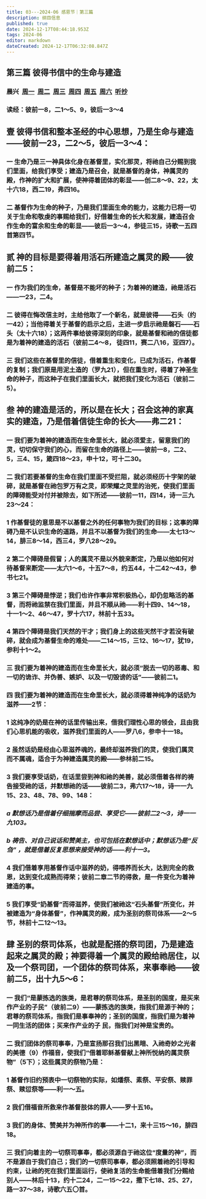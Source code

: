 ```yaml
---
title: 03---2024-06 感恩节｜第三篇
description: 纲目信息
published: true
date: 2024-12-17T08:44:18.953Z
tags: 2024-06
editor: markdown
dateCreated: 2024-12-17T06:32:08.847Z
---
```


## 第三篇    彼得书信中的生命与建造
### 晨兴&nbsp;&nbsp;[周一](/home/2024-06/2024-06-03/w3d1)&nbsp;&nbsp;[周二](/home/2024-06/2024-06-03/w3d2)&nbsp;&nbsp;[周三](/home/2024-06/2024-06-03/w3d3)&nbsp;&nbsp;[周四](/home/2024-06/2024-06-03/w3d4)&nbsp;&nbsp;[周五](/home/2024-06/2024-06-03/w3d5)&nbsp;&nbsp;[周六](/home/2024-06/2024-06-03/w3d6)&nbsp;&nbsp;[听抄](/home/2024-06/2024-06-03/tc)


### **读经：彼前一8，二1～5、9，彼后一3～4**

## 壹    彼得书信和整本圣经的中心思想，乃是生命与建造——彼前一23，二2～5，彼后一3～4：

### 一    生命乃是三一神具体化身在基督里，实化那灵，将祂自己分赐到我们里面，给我们享受；建造乃是召会，就是基督的身体，神属灵的殿，作神的扩大和扩展，使神得着团体的彰显——创二8～9、22，太十六18，西二19，弗四16。

### 二    基督作为生命的种子，乃是我们里面生命的能力，这能力已将一切关于生命和敬虔的事赐给我们，好借着生命的长大和发展，建造召会作生命的富余和生命的彰显——彼后一3～4，参徒三15，诗歌一五四首第四节。

## 贰    神的目标是要得着用活石所建造之属灵的殿——彼前二5：

### 一    作为我们的生命，基督是不能坏的种子；为着神的建造，祂是活石——一23，二4。

### 二    彼得在悔改信主时，主给他取了一个新名，就是彼得——石头（约一42）；当他得着关于基督的启示之后，主进一步启示祂是磐石——石头（太十六18）；这两件事给彼得深刻的印象，就是基督和祂的信徒都是为着神的建造的活石（彼前二4～8， 徒四11，赛二八16，亚四7）。

### 三    我们这些在基督里的信徒，借着重生和变化，已成为活石，作基督的复制；我们原是用泥土造的（罗九21），但在重生时，得着了神圣生命的种子，而这种子在我们里面长大，就把我们变化为活石（彼前二5）。

## 叁    神的建造是活的，所以是在长大；召会这神的家真实的建造，乃是借着信徒生命的长大——弗二21：

### 一    我们要为着神的建造而在生命里长大，就必须爱主，留意我们的灵，切切保守我们的心，而留在生命的路径上——彼前一8，二2、5，三4、15，箴四18～23，申十12，可十二30。

### 二    我们若要基督的生命在我们里面不受拦阻，就必须经历十字架的破碎，就是基督在祂包罗万有之灵，即荣耀之灵里的治死，使我们里面的障碍能受对付并被除去，如下所述——彼前一11，四14，诗一三九23～24：

### 1    作基督徒的意思是不以基督之外的任何事物为我们的目标；这事的障碍乃是不认识生命的道路，并且不以基督为我们的生命——太七13～14，腓三8～14，西三4，罗八28～29。

### 2    第二个障碍是假冒；人的属灵不是以外貌来断定，乃是以他如何对待基督来断定——太六1～6，十五7～8，约五44，十二42～43，参书七21。

### 3    第三个障碍是悖逆；我们也许作事非常积极热心，却仍忽略活的基督，而将祂监禁在我们里面，并且不顺从祂——利十四9、14～18，十一1～2、46～47，罗十六17，林前十五33。

### 4    第四个障碍是我们天然的干才；我们身上的这些天然干才若没有破碎，就会成为基督生命的难处——二14～15，三12、16～17，犹19，参利十1～2。

### 三    我们要为着神的建造而在生命里长大，就必须“脱去一切的恶毒、和一切的诡诈、并伪善、嫉妒、以及一切毁谤的话”——彼前二1。

### 四    我们要为着神的建造而在生命里长大，就必须得着神纯净的话奶为滋养——2节：

### 1    这纯净的奶是在神的话里传输出来，借我们理性心思的领会，且由我们心思机能的吸收，滋养我们里面的人——罗八6，参申十一18。

### 2    虽然话奶是经由心思滋养魂的，最终却滋养我们的灵，使我们属灵而不属魂，适合于为神建造属灵的殿——参林前二15。

### 3    我们要享受话奶，在话里尝到神和祂的美善，就必须借着各样的祷告接受祂的话，并默想祂的话——彼前二3，弗六17～18，诗一一九15、23、48、78、99、148：

### *a    默想话乃是借着仔细揣摩而品尝、享受它——彼前二2～3，诗一一九103。*

### *b    祷告、对自己说话和赞美主，也可包括在默想话中；默想话乃是“反刍” ，就是借着反复思想来接受神的话——利十一3。*

### 4    我们借着享用基督作话中滋养的奶，得喂养而长大，达到完全的救恩，达到变化成熟而得荣；彼前二章二节的得救，是一件变化为着神建造的事。

### 5    我们享受“奶基督”而得滋养，使我们被祂这“石头基督”所变化，并被建造为“身体基督”，作神属灵的殿，成为圣别的祭司体系——2～5节，林前十二12～13。

## 肆    圣别的祭司体系，也就是配搭的祭司团，乃是建造起来之属灵的殿；神要得着一个属灵的殿给祂居住，以及一个祭司团，一个团体的祭司体系，来事奉祂——彼前二5，出十九5～6：

### 一    我们“是蒙拣选的族类，是君尊的祭司体系，是圣别的国度，是买来作产业的子民”（彼前二9）——蒙拣选的族类，指我们是源于神的；君尊的祭司体系，指我们是事奉神的；圣别的国度，指我们是为着神一同生活的团体；买来作产业的子 民，指我们对神是宝贵的。

### 二    我们团体的祭司事奉，乃是宣扬那召我们出黑暗、入祂奇妙之光者的美德（9）作福音，使我们“借着耶稣基督献上神所悦纳的属灵祭物”（5下）；这些属灵的祭物乃是：

### 1    基督作旧约预表中一切祭物的实际，如燔祭、素祭、平安祭、赎罪祭、赎愆祭等——利一～五。

### 2    我们借福音所救来作基督肢体的罪人——罗十五16。

### 3    我们的身体、赞美并为神所作的事——十二1，来十三15～16，腓四18。

### 三    我们向着主的一切祭司事奉，都必须源自于祂这位“度量的神”，而不是源自于我们自己；我们的一切祭司事奉，都必须照着祂的引导和约束，让祂的死在我们里面运行，使祂复活的生命能借着我们分赐给别人——林后十13，约十二24，二一15～22，撒下七18、25、27，路一37～38，诗歌六五〇首。
<!-- Google tag (gtag.js) -->
<script async src="https://www.googletagmanager.com/gtag/js?id=G-1P8709Z16T"></script>
<script>
  window.dataLayer = window.dataLayer || [];
  function gtag(){dataLayer.push(arguments);}
  gtag('js', new Date());

  gtag('config', 'G-1P8709Z16T');
</script>